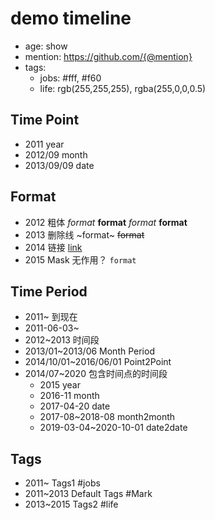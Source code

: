 # demo timeline

- age: show
- mention: https://github.com/{@mention}
- tags:
  - jobs: #fff, #f60
  - life: rgb(255,255,255), rgba(255,0,0,0.5)
## Time Point

- 2011 year
- 2012/09 month 
- 2013/09/09 date 


## Format
- 2012 粗体 *format* **format** _format_ __format__ 
- 2013 删除线 ~format~ ~~format~~ 
- 2014 链接 [link](https://junxnone.github.io/template_ht_markline/)
- 2015 Mask 无作用？ `format`

## Time Period

- 2011~ 到现在
- 2011-06-03~ 
- 2012~2013 时间段
- 2013/01~2013/06 Month Period
- 2014/10/01~2016/06/01 Point2Point 
- 2014/07~2020 包含时间点的时间段
  - 2015 year
  - 2016-11 month
  - 2017-04-20 date 
  - 2017-08~2018-08 month2month
  - 2019-03-04~2020-10-01 date2date



## Tags
- 2011~ Tags1 #jobs
- 2011~2013 Default Tags #Mark
- 2013~2015 Tags2 #life

